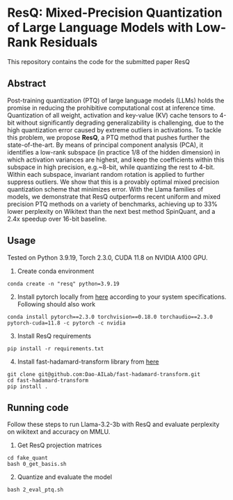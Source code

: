 
# ResQ: Mixed-Precision Quantization of Large Language Models with Low-Rank Residuals
This repository contains the code for the submitted paper ResQ



## Abstract
Post-training quantization (PTQ) of large language models (LLMs) holds the promise in reducing the prohibitive computational cost at inference time. Quantization of all weight, activation and key-value (KV) cache tensors to 4-bit without significantly degrading generalizability is challenging, due to the high quantization error caused by extreme outliers in activations. To tackle this problem, we propose **ResQ**, a PTQ method that pushes further the state-of-the-art. By means of principal component analysis (PCA), it identifies a low-rank subspace (in practice 1/8 of the hidden dimension) in which activation variances are highest, and keep the coefficients within this subspace in high precision, e.g.~8-bit, while quantizing the rest to 4-bit. Within each subspace, invariant random rotation is applied to further suppress outliers.  We show that this is a provably optimal mixed precision quantization scheme that minimizes error. With the Llama families of models, we demonstrate that ResQ outperforms recent uniform and mixed precision PTQ methods on a variety of benchmarks, achieving up to 33\% lower perplexity on Wikitext than the next best method SpinQuant, and a 2.4x speedup over 16-bit baseline. 

## Usage
Tested on Python 3.9.19, Torch 2.3.0, CUDA 11.8 on NVIDIA A100 GPU. 
1. Create conda environment
```
conda create -n "resq" python=3.9.19
```
2. Install pytorch locally from [here](https://pytorch.org/get-started/locally/) according to your system specifications. Following should also work
```
conda install pytorch==2.3.0 torchvision==0.18.0 torchaudio==2.3.0 pytorch-cuda=11.8 -c pytorch -c nvidia
```
3. Install ResQ requirements
```
pip install -r requirements.txt
```
4. Install fast-hadamard-transform library from [here](https://github.com/Dao-AILab/fast-hadamard-transform)
```
git clone git@github.com:Dao-AILab/fast-hadamard-transform.git
cd fast-hadamard-transform
pip install .
```
## Running code
Follow these steps to run Llama-3.2-3b with ResQ and evaluate perplexity on wikitext and accuracy on MMLU.
1. Get ResQ projection matrices
```
cd fake_quant
bash 0_get_basis.sh
```
2. Quantize and evaluate the model
```
bash 2_eval_ptq.sh
```

